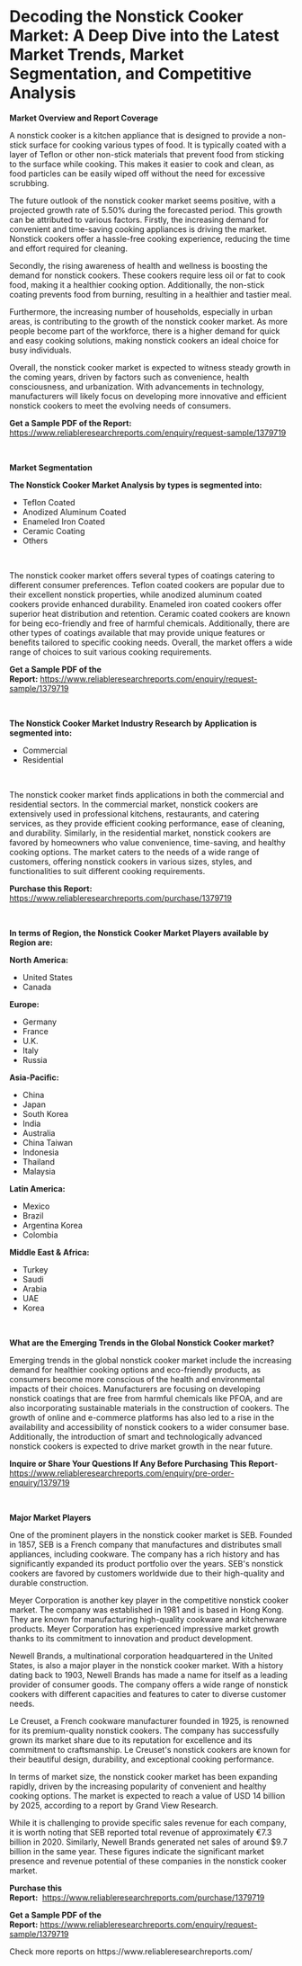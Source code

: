 <p><h1>Decoding the Nonstick Cooker Market: A Deep Dive into the Latest Market Trends, Market Segmentation, and Competitive Analysis</h1></p><p><strong>Market Overview and Report Coverage</strong></p>
<p><p>A nonstick cooker is a kitchen appliance that is designed to provide a non-stick surface for cooking various types of food. It is typically coated with a layer of Teflon or other non-stick materials that prevent food from sticking to the surface while cooking. This makes it easier to cook and clean, as food particles can be easily wiped off without the need for excessive scrubbing.</p><p>The future outlook of the nonstick cooker market seems positive, with a projected growth rate of 5.50% during the forecasted period. This growth can be attributed to various factors. Firstly, the increasing demand for convenient and time-saving cooking appliances is driving the market. Nonstick cookers offer a hassle-free cooking experience, reducing the time and effort required for cleaning.</p><p>Secondly, the rising awareness of health and wellness is boosting the demand for nonstick cookers. These cookers require less oil or fat to cook food, making it a healthier cooking option. Additionally, the non-stick coating prevents food from burning, resulting in a healthier and tastier meal.</p><p>Furthermore, the increasing number of households, especially in urban areas, is contributing to the growth of the nonstick cooker market. As more people become part of the workforce, there is a higher demand for quick and easy cooking solutions, making nonstick cookers an ideal choice for busy individuals.</p><p>Overall, the nonstick cooker market is expected to witness steady growth in the coming years, driven by factors such as convenience, health consciousness, and urbanization. With advancements in technology, manufacturers will likely focus on developing more innovative and efficient nonstick cookers to meet the evolving needs of consumers.</p></p>
<p><strong>Get a Sample PDF of the Report:</strong> <a href="https://www.reliableresearchreports.com/enquiry/request-sample/1379719">https://www.reliableresearchreports.com/enquiry/request-sample/1379719</a></p>
<p>&nbsp;</p>
<p><strong>Market Segmentation</strong></p>
<p><strong>The Nonstick Cooker Market Analysis by types is segmented into:</strong></p>
<p><ul><li>Teflon Coated</li><li>Anodized Aluminum Coated</li><li>Enameled Iron Coated</li><li>Ceramic Coating</li><li>Others</li></ul></p>
<p>&nbsp;</p>
<p><p>The nonstick cooker market offers several types of coatings catering to different consumer preferences. Teflon coated cookers are popular due to their excellent nonstick properties, while anodized aluminum coated cookers provide enhanced durability. Enameled iron coated cookers offer superior heat distribution and retention. Ceramic coated cookers are known for being eco-friendly and free of harmful chemicals. Additionally, there are other types of coatings available that may provide unique features or benefits tailored to specific cooking needs. Overall, the market offers a wide range of choices to suit various cooking requirements.</p></p>
<p><strong>Get a Sample PDF of the Report:</strong>&nbsp;<a href="https://www.reliableresearchreports.com/enquiry/request-sample/1379719">https://www.reliableresearchreports.com/enquiry/request-sample/1379719</a></p>
<p>&nbsp;</p>
<p><strong>The Nonstick Cooker Market Industry Research by Application is segmented into:</strong></p>
<p><ul><li>Commercial</li><li>Residential</li></ul></p>
<p>&nbsp;</p>
<p><p>The nonstick cooker market finds applications in both the commercial and residential sectors. In the commercial market, nonstick cookers are extensively used in professional kitchens, restaurants, and catering services, as they provide efficient cooking performance, ease of cleaning, and durability. Similarly, in the residential market, nonstick cookers are favored by homeowners who value convenience, time-saving, and healthy cooking options. The market caters to the needs of a wide range of customers, offering nonstick cookers in various sizes, styles, and functionalities to suit different cooking requirements.</p></p>
<p><strong>Purchase this Report:</strong>&nbsp; <a href="https://www.reliableresearchreports.com/purchase/1379719">https://www.reliableresearchreports.com/purchase/1379719</a></p>
<p>&nbsp;</p>
<p><strong>In terms of Region, the Nonstick Cooker Market Players available by Region are:</strong></p>
<p>
    <p> <strong> North America: </strong>
        <ul>
            <li>United States</li>
            <li>Canada</li>
        </ul>
        </p> 
    <p> <strong> Europe: </strong>
        <ul>
            <li>Germany</li>
            <li>France</li>
            <li>U.K.</li>
            <li>Italy</li>
            <li>Russia</li>
        </ul>
        </p> 
    <p> <strong> Asia-Pacific: </strong>
        <ul>
            <li>China</li>
            <li>Japan</li>
            <li>South Korea</li>
            <li>India</li>
            <li>Australia</li>
            <li>China Taiwan</li>
            <li>Indonesia</li>
            <li>Thailand</li>
            <li>Malaysia</li>
        </ul>
        </p> 
    <p> <strong> Latin America: </strong>
        <ul>
            <li>Mexico</li>
            <li>Brazil</li>
            <li>Argentina Korea</li>
            <li>Colombia</li>
        </ul>
        </p> 
    <p> <strong> Middle East & Africa: </strong>
        <ul>
            <li>Turkey</li>
            <li>Saudi</li>
            <li>Arabia</li>
            <li>UAE</li>
            <li>Korea</li>
        </ul>
    </p>
    </p>
<p>&nbsp;</p>
<p><strong>What are the Emerging Trends in the Global Nonstick Cooker market?</strong></p>
<p><p>Emerging trends in the global nonstick cooker market include the increasing demand for healthier cooking options and eco-friendly products, as consumers become more conscious of the health and environmental impacts of their choices. Manufacturers are focusing on developing nonstick coatings that are free from harmful chemicals like PFOA, and are also incorporating sustainable materials in the construction of cookers. The growth of online and e-commerce platforms has also led to a rise in the availability and accessibility of nonstick cookers to a wider consumer base. Additionally, the introduction of smart and technologically advanced nonstick cookers is expected to drive market growth in the near future.</p></p>
<p><strong>Inquire or Share Your Questions If Any Before Purchasing This Report</strong>- <a href="https://www.reliableresearchreports.com/enquiry/pre-order-enquiry/1379719">https://www.reliableresearchreports.com/enquiry/pre-order-enquiry/1379719</a></p>
<p>&nbsp;</p>
<p><strong>Major Market Players</strong></p>
<p><p>One of the prominent players in the nonstick cooker market is SEB. Founded in 1857, SEB is a French company that manufactures and distributes small appliances, including cookware. The company has a rich history and has significantly expanded its product portfolio over the years. SEB's nonstick cookers are favored by customers worldwide due to their high-quality and durable construction.</p><p>Meyer Corporation is another key player in the competitive nonstick cooker market. The company was established in 1981 and is based in Hong Kong. They are known for manufacturing high-quality cookware and kitchenware products. Meyer Corporation has experienced impressive market growth thanks to its commitment to innovation and product development.</p><p>Newell Brands, a multinational corporation headquartered in the United States, is also a major player in the nonstick cooker market. With a history dating back to 1903, Newell Brands has made a name for itself as a leading provider of consumer goods. The company offers a wide range of nonstick cookers with different capacities and features to cater to diverse customer needs.</p><p>Le Creuset, a French cookware manufacturer founded in 1925, is renowned for its premium-quality nonstick cookers. The company has successfully grown its market share due to its reputation for excellence and its commitment to craftsmanship. Le Creuset's nonstick cookers are known for their beautiful design, durability, and exceptional cooking performance.</p><p>In terms of market size, the nonstick cooker market has been expanding rapidly, driven by the increasing popularity of convenient and healthy cooking options. The market is expected to reach a value of USD 14 billion by 2025, according to a report by Grand View Research.</p><p>While it is challenging to provide specific sales revenue for each company, it is worth noting that SEB reported total revenue of approximately €7.3 billion in 2020. Similarly, Newell Brands generated net sales of around $9.7 billion in the same year. These figures indicate the significant market presence and revenue potential of these companies in the nonstick cooker market.</p></p>
<p><strong>Purchase this Report:</strong>&nbsp;&nbsp;<a href="https://www.reliableresearchreports.com/purchase/1379719">https://www.reliableresearchreports.com/purchase/1379719</a></p>
<p></p>
<p><strong>Get a Sample PDF of the Report:</strong>&nbsp;<a href="https://www.reliableresearchreports.com/enquiry/request-sample/1379719">https://www.reliableresearchreports.com/enquiry/request-sample/1379719</a></p>
<p>Check more reports on https://www.reliableresearchreports.com/</p>